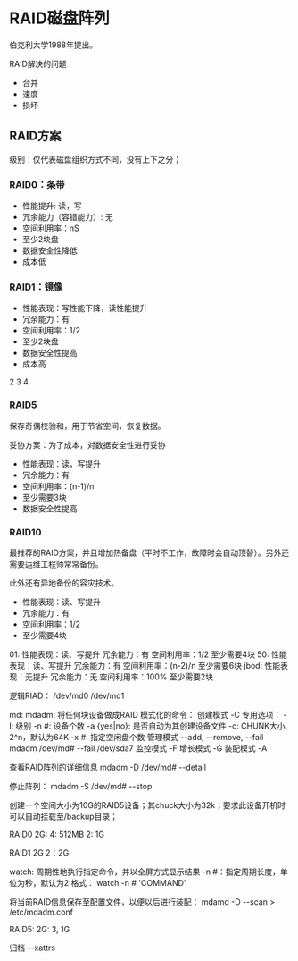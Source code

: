 # RAID磁盘阵列

伯克利大学1988年提出。

RAID解决的问题

- 合并
- 速度
- 损坏

## RAID方案

级别：仅代表磁盘组织方式不同，没有上下之分；

### RAID0：条带

- 性能提升: 读，写
- 冗余能力（容错能力）: 无
- 空间利用率：nS
- 至少2块盘
- 数据安全性降低
- 成本低

### RAID1：镜像

- 性能表现：写性能下降，读性能提升
- 冗余能力：有
- 空间利用率：1/2
- 至少2块盘
- 数据安全性提高
- 成本高

2
3
4

### RAID5

保存奇偶校验和，用于节省空间，恢复数据。

妥协方案：为了成本，对数据安全性进行妥协

- 性能表现：读，写提升
- 冗余能力：有
- 空间利用率：(n-1)/n
- 至少需要3块
- 数据安全性提高

### RAID10

最推荐的RAID方案，并且增加热备盘（平时不工作，故障时会自动顶替）。另外还需要运维工程师常常备份。

此外还有异地备份的容灾技术。

- 性能表现：读、写提升
- 冗余能力：有
- 空间利用率：1/2
- 至少需要4块

01:
	性能表现：读、写提升
	冗余能力：有
	空间利用率：1/2
	至少需要4块
50:
	性能表现：读、写提升
	冗余能力：有
	空间利用率：(n-2)/n
    至少需要6块
jbod:
	性能表现：无提升
	冗余能力：无
	空间利用率：100%
	至少需要2块



逻辑RIAD：
/dev/md0
/dev/md1


md: 
mdadm: 将任何块设备做成RAID
模式化的命令：
	创建模式
		-C 
			专用选项：
				-l: 级别
				-n #: 设备个数
				-a {yes|no}: 是否自动为其创建设备文件
				-c: CHUNK大小, 2^n，默认为64K
				-x #: 指定空闲盘个数
	管理模式
		--add, --remove, --fail
		mdadm /dev/md# --fail /dev/sda7
	监控模式
		-F
	增长模式
		-G
	装配模式
		-A

查看RAID阵列的详细信息
mdadm -D /dev/md#
	--detail
	
停止阵列：
	mdadm -S /dev/md#
		--stop

创建一个空间大小为10G的RAID5设备；其chuck大小为32k；要求此设备开机时可以自动挂载至/backup目录；

RAID0
	2G:
		4: 512MB
		2: 1G

RAID1
	2G
		2：2G
		

		
watch: 周期性地执行指定命令，并以全屏方式显示结果
	-n #：指定周期长度，单位为秒，默认为2
格式： watch -n # 'COMMAND'
	
将当前RAID信息保存至配置文件，以便以后进行装配：
mdamd -D --scan > /etc/mdadm.conf


RAID5: 
	2G: 3, 1G

归档
--xattrs